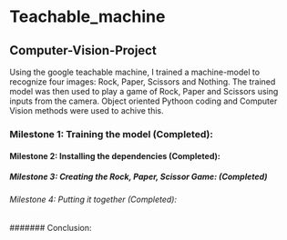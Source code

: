 # Teachable_machine
## Computer-Vision-Project
Using the google teachable machine, I trained a machine-model to recognize four images: Rock, Paper, Scissors and Nothing. The trained model was then used to play a game of Rock, Paper and Scissors using inputs from the camera. Object oriented Pythoon coding and Computer Vision methods were used to achive this.
### Milestone 1: Training the model (Completed):
#### Milestone 2: Installing the dependencies (Completed):
##### Milestone 3: Creating the Rock, Paper, Scissor Game: (Completed)
###### Milestone 4: Putting it together (Completed):
####### Conclusion:
